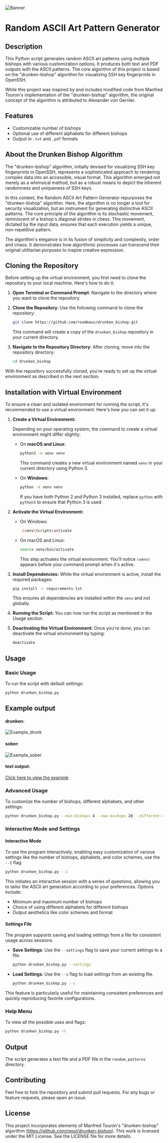 ![Banner](banner.png)

# Random ASCII Art Pattern Generator

## Description

This Python script generates random ASCII art patterns using multiple bishops with various customization options. It produces both text and PDF outputs with the ASCII patterns. The core algorithm of this project is based on the "drunken-bishop" algorithm for visualizing SSH key fingerprints in OpenSSH. 

While this project was inspired by and includes modified code from Manfred Touron's implementation of the "drunken-bishop" algorithm, the original concept of the algorithm is attributed to Alexander von Gernler.

## Features

- Customizable number of bishops
- Optional use of different alphabets for different bishops
- Output in `.txt` and `.pdf` formats

## About the Drunken Bishop Algorithm

The "drunken-bishop" algorithm, initially devised for visualizing SSH key fingerprints in OpenSSH, represents a sophisticated approach to rendering complex data into an accessible, visual format. This algorithm emerged not merely as a whimsical method, but as a robust means to depict the inherent randomness and uniqueness of SSH keys.

In this context, the Random ASCII Art Pattern Generator repurposes the "drunken-bishop" algorithm.
Here, the algorithm is no longer a tool for security visualization, but an instrument for generating distinctive ASCII patterns. The core principle of the algorithm is its stochastic movement, reminiscent of a bishop's diagonal strides in chess. This movement, dictated by the input data, ensures that each execution yields a unique, non-repetitive pattern.

The algorithm's elegance is in its fusion of simplicity and complexity, order and chaos. It demonstrates how algorithmic processes can transcend their original utilitarian purposes to inspire creative expression.

## Cloning the Repository

Before setting up the virtual environment, you first need to clone the repository to your local machine. Here's how to do it:

1. **Open Terminal or Command Prompt**: Navigate to the directory where you want to clone the repository.

2. **Clone the Repository**: Use the following command to clone the repository:

   ```bash
   git clone https://github.com/roadmaus/drunken_bishop.git
   ```

   This command will create a copy of the `drunken_bishop` repository in your current directory.

3. **Navigate to the Repository Directory**: After cloning, move into the repository directory:

   ```bash
   cd drunken_bishop
   ```

With the repository successfully cloned, you're ready to set up the virtual environment as described in the next section.


## Installation with Virtual Environment

To ensure a clean and isolated environment for running the script, it's recommended to use a virtual environment. Here's how you can set it up:

1. **Create a Virtual Environment:**

   Depending on your operating system, the command to create a virtual environment might differ slightly:

   - On **macOS and Linux**:

     ```bash
     python3 -m venv venv
     ```

     This command creates a new virtual environment named `venv` in your current directory using Python 3.

   - On **Windows**:

     ```bash
     python -m venv venv
     ```

     If you have both Python 2 and Python 3 installed, replace `python` with `python3` to ensure that Python 3 is used.


2. **Activate the Virtual Environment:**
   
   - On Windows:
     
     ```bash
     .\venv\Scripts\activate
     ```
   
   - On macOS and Linux:
     
     ```bash
     source venv/bin/activate
     ```
     
     This step activates the virtual environment. You'll notice `(venv)` appears before your command prompt when it's active.

3. **Install Dependencies:**
   While the virtual environment is active, install the required packages:
   
   ```bash
   pip install -r requirements.txt
   ```
   
   This ensures all dependencies are installed within the `venv` and not globally.

4. **Running the Script:**
   You can now run the script as mentioned in the Usage section.

5. **Deactivating the Virtual Environment:**
   Once you're done, you can deactivate the virtual environment by typing:
   
   ```bash
   deactivate
   ```

## Usage

### Basic Usage

To run the script with default settings:

```bash
python drunken_bishop.py
```

## Example output

#### drunken:

![Example_drunk](example.png)

#### sober:

![Example_sober](example_sober.png)

#### text output:

[Click here to view the example](https://raw.githubusercontent.com/roadmaus/drunken_bishop/main/examples/random_112.txt)


### Advanced Usage

To customize the number of bishops, different alphabets, and other settings:

```bash
python drunken_bishop.py --min-bishops 4 --max-bishops 20 --different-alphabets --num-outputs 12 --rand-col --sober --landscape 
```

### Interactive Mode and Settings

#### Interactive Mode

To use the program interactively, enabling easy customization of various settings like the number of bishops, alphabets, and color schemes, use the `--I` flag:

```bash
python drunken_bishop.py --I
```

This initiates an interactive session with a series of questions, allowing you to tailor the ASCII art generation according to your preferences. Options include:

- Minimum and maximum number of bishops
- Choice of using different alphabets for different bishops
- Output aesthetics like color schemes and format

#### Settings File

The program supports saving and loading settings from a file for consistent usage across sessions. 

- **Save Settings**: Use the `--settings` flag to save your current settings to a file.
  
  ```bash
  python drunken_bishop.py --settings
  ```

- **Load Settings**: Use the `--s` flag to load settings from an existing file.
  
  ```bash
  python drunken_bishop.py --s
  ```

This feature is particularly useful for maintaining consistent preferences and quickly reproducing favorite configurations.

### Help Menu

To view all the possible uses and flags:

```bash
python drunken_bishop.py -h
```

## Output

The script generates a text file and a PDF file in the `random_patterns` directory.

## Contributing

Feel free to fork the repository and submit pull requests. For any bugs or feature requests, please open an issue.

## License

This project incorporates elements of Manfred Touron's "drunken-bishop" algorithm (https://github.com/moul/drunken-bishop). This work is licensed under the MIT License. See the LICENSE file for more details.

